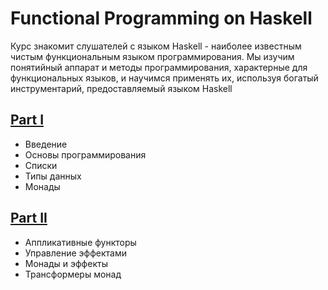 # Functional Programming on Haskell

Курс знакомит слушателей с языком Haskell - наиболее известным чистым функциональным языком программирования. Мы изучим понятийный аппарат и методы программирования, характерные для функциональных языков, и научимся применять их, используя богатый инструментарий, предоставляемый языком Haskell

## [Part I](https://stepik.org/course/75)

* Введение
* Основы программирования
* Списки
* Типы данных
* Монады

## [Part II](https://stepik.org/course/693)

* Аппликативные функторы
* Управление эффектами
* Монады и эффекты
* Трансформеры монад
